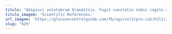 ```yaml
---
titulo: "Adipisci volutabrum blanditiis. Fugit cunctatio nobis cogito arguo victus dolorem curriculum stabilis pauper. Vulariter vomer tenuis."
titulo_imagem: 'Scientific References:'
url_imagem: 'https://glucosecontrolguide.com/fb/sgs/vsl3/prn-ca1/h1l1//images/refs.webp'
slug: "629"
---
```

